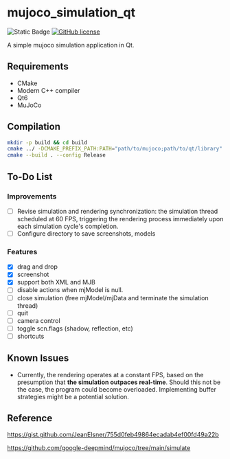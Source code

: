 # mujoco_simulation_qt

![Static Badge](https://img.shields.io/badge/std-c%2B%2B20-blue)
[![GitHub license](https://img.shields.io/badge/license-MIT-blue.svg)](https://raw.githubusercontent.com/hesic73/PictureConverter/master/LICENSE)

A simple mujoco simulation application in Qt.

## Requirements

- CMake
- Modern C++ compiler
- Qt6
- MuJoCo

## Compilation

```bash
mkdir -p build && cd build
cmake ../ -DCMAKE_PREFIX_PATH:PATH="path/to/mujoco;path/to/qt/library"
cmake --build . --config Release
```

## To-Do List

### Improvements

- [ ] Revise simulation and rendering synchronization: the simulation thread scheduled at 60 FPS, triggering the rendering process immediately upon each simulation cycle's completion.
- [ ] Configure directory to save screenshots, models

### Features

- [x] drag and drop
- [x] screenshot
- [x] support both XML and MJB
- [ ] disable actions when mjModel is null.
- [ ] close simulation (free mjModel/mjData and terminate the simulation thread)
- [ ] quit
- [ ] camera control
- [ ] toggle scn.flags (shadow, reflection, etc)
- [ ] shortcuts

## Known Issues

- Currently, the rendering operates at a constant FPS, based on the presumption that **the simulation outpaces real-time**. Should this not be the case, the program could become overloaded. Implementing buffer strategies might be a potential solution.

## Reference

https://gist.github.com/JeanElsner/755d0feb49864ecadab4ef00fd49a22b

https://github.com/google-deepmind/mujoco/tree/main/simulate

